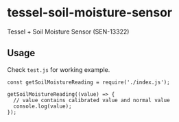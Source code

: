 # tessel-soil-moisture-sensor

Tessel + Soil Moisture Sensor (SEN-13322)

## Usage

Check `test.js` for working example.

```
const getSoilMoistureReading = require('./index.js');

getSoilMoistureReading((value) => {
  // value contains calibrated value and normal value
  console.log(value);
});
```
